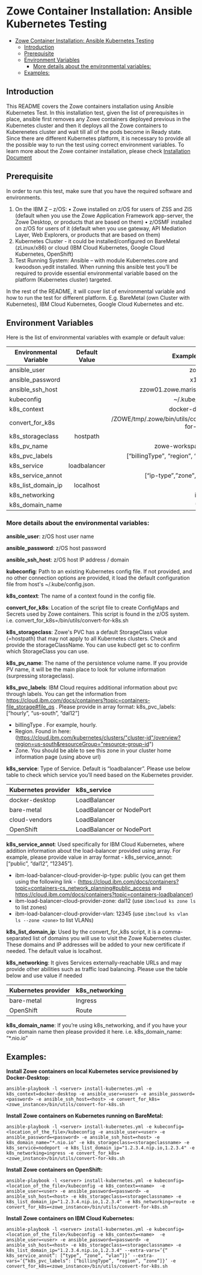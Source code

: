 # Zowe Container Installation: Ansible Kubernetes Testing


- [Zowe Container Installation: Ansible Kubernetes Testing](#zowe-container-installation-ansible-kubernetes-testing)
  - [Introduction](#introduction)
  - [Prerequisite](#prerequisite)
  - [Environment Variables](#environment-variables)
    - [More details about the environmental variables:](#more-details-about-the-environmental-variables)
  - [Examples:](#examples)

## Introduction

This README covers the Zowe containers installation using Ansible Kubernetes Test. In this installation test, given the list of prerequisites in place, ansible first removes any Zowe containers deployed previous in the Kubernetes cluster and then it deploys all the Zowe containers to Kuberenetes cluster and wait till all of the pods become in Ready state. Since there are different Kubernetes platform, it is necessary to provide all the possible way to run the test using correct environment variables. To learn more about the Zowe container installation, please check [Installation Document](https://github.com/zowe/zowe-install-packaging/tree/master/containers/kubernetes)


## Prerequisite

In order to run this test, make sure that you have the required software and environments.

1.	On the IBM Z – z/OS:
•	Zowe installed on z/OS for users of ZSS and ZIS (default when you use the Zowe Application Framework app-server, the Zowe Desktop, or products that are based on them)
•	z/OSMF installed on z/OS for users of it (default when you use gateway, API Mediation Layer, Web Explorers, or products that are based on them)
2.	Kubernetes Cluster  - it could be installed/configured on BareMetal (zLinux/x86) or cloud (IBM Cloud Kubernetes, Google Cloud Kubernetes, OpenShift) 
3.	Test Running System: Ansible – with module Kubernetes.core and kwoodson.yedit installed.
When running this ansible test you’ll be required to provide essential environmental variable based on the platform (Kubernetes cluster) targeted.

In the rest of the README, it will cover list of environmental variable and how to run the test for different platform. E.g. BareMetal (own Cluster with Kubernetes), IBM Cloud Kubernetes, Google Cloud Kubernetes and etc.

## Environment Variables

Here is the list of environmental variables with example or default value:


|Environmental Variable	| Default Value	| Example Value                                 |
|-----------------------|:-------------:|----------------------------------------------:|
|ansible_user           |               |       zowead3                                 |
|ansible_password		|               |       x123abc                                 |
|ansible_ssh_host		|               | zzow01.zowe.marist.cloud                      |
|kubeconfig	            |               |       ~/.kube/config                          |	
|k8s_context		    |               |   docker-desktop                              |
|convert_for_k8s        |               | /ZOWE/tmp/.zowe/bin/utils/convert-for-k8s.sh  |
|k8s_storageclass	    | hostpath      |                                               |	
|k8s_pv_name		    |               |       zowe-workspace-pv                       |
|k8s_pvc_labels		    |               |       [“billingType”, “region”, “zone”]       | 
|k8s_service	        | loadbalancer	|                                               |
|k8s_service_annot		|               |       [“ip-type”,”zone”,”vlan”]               |
|k8s_list_domain_ip	    | localhost 	|                                               |
|k8s_networking		    |               |       ingress                                 |
|k8s_domain_name		|               |       *.nio.io                                |


### More details about the environmental variables: 

**ansible_user**: z/OS host user name

**ansible_password**: z/OS host password

**ansible_ssh_host**: z/OS host IP address / domain

**kubeconfig**: Path to an existing Kubernetes config file. If not provided, and no other connection options are provided, it load the default configuration file from host's ~/.kube/config.json.

**k8s_context**: The name of a context found in the config file. 

**convert_for_k8s**: Location of the script file to create ConfigMaps and Secrets used by Zowe containers. This script is found in the z/OS system. i.e. convert_for_k8s=<zowe-instance-dir>/bin/utils/convert-for-k8s.sh

**k8s_storageclass**: Zowe's PVC has a default StorageClass value (=hostpath) that may not apply to all Kubernetes clusters. Check and provide the storageClassName. You can use kubectl get sc to confirm which StorageClass you can use.

**k8s_pv_name**: The name of the persistence volume name. If you provide PV name, it will be the main place to look for volume information (surpressing storageclass).

**k8s_pvc_labels**: IBM Cloud requires additional information about pvc through labels. You can get the information from https://cloud.ibm.com/docs/containers?topic=containers-file_storage#file_qs . Please provide in array format: k8s_pvc_labels: [“hourly”, “us-south”, “dal12”]
- billingType . For example, hourly.
- Region. Found in here: (https://cloud.ibm.com/kubernetes/clusters/"cluster-id"/overview?region=us-south&resourceGroup="resource-group-id")
- Zone. You should be able to see this zone in your cluster home information page (using above url)

**k8s_service**: Type of Service. Default is “loadbalancer”. Please use below table to check which service you’ll need based on the Kubernetes provider.

|Kubernetes provider |	k8s_service             |
|:-------------------|:-------------------------|
|docker-desktop	     | LoadBalancer             |
|bare-metal	         | LoadBalancer or NodePort |
|cloud-vendors	     | LoadBalancer             |
|OpenShift	         | LoadBalancer or NodePort |

**k8s_service_annot**: Used specifically for IBM Cloud Kubernetes, where addition information about the load-balancer provided using array. For example, please provide value in array format - k8s_service_annot: [“public”, “dal12”, “12345”]. 
- ibm-load-balancer-cloud-provider-ip-type: public (you can get them using the following link -  (https://cloud.ibm.com/docs/containers?topic=containers-cs_network_planning#public_access and https://cloud.ibm.com/docs/containers?topic=containers-loadbalancer) 
- ibm-load-balancer-cloud-provider-zone: dal12 (use `ibmcloud ks zone ls` to list zones)
- ibm-load-balancer-cloud-provider-vlan: 12345 (use `ibmcloud ks vlan ls --zone <zone>` to list VLANs)

**k8s_list_domain_ip**: Used by the convert_for_k8s script, it is a comma-separated list of domains you will use to visit the Zowe Kubernetes cluster. These domains and IP addresses will be added to your new certificate if needed. The default value is localhost.

**k8s_networking**: It gives Services externally-reachable URLs and may provide other abilities such as traffic load balancing. Please use the table below and use value if needed

|Kubernetes provider |	k8s_networking  |
|:-------------------|:-----------------|
|bare-metal	         |  Ingress         |
|OpenShift	         |  Route           |

**k8s_domain_name**: If you’re using k8s_networking, and if you have your own domain name then please provided it here. i.e. k8s_domain_name: ”*.nio.io”


## Examples:

**Install Zowe containers on local Kubernetes service provisioned by Docker-Desktop:**
```
ansible-playbook -l <server> install-kubernetes.yml -e k8s_context=docker-desktop -e ansible_user=<user> -e ansible_password=<password> -e ansible_ssh_host=<host> -e convert_for_k8s=<zowe_instance>/bin/utils/convert-for-k8s.sh
```
**Install Zowe containers on Kubernetes running on BareMetal:**
```
ansible-playbook -l <server> install-kubernetes.yml -e kubeconfig=<location_of_the_file>/kubeconfig -e ansible_user=<user> -e ansible_password=<password> -e ansible_ssh_host=<host> -e k8s_domain_name="*.nio.io" -e k8s_storageclass=<storageclassname> -e k8s_service=nodeport -e k8s_list_domain_ip="1.2.3.4.nip.io,1.2.3.4" -e k8s_networking=ingress -e convert_for_k8s=<zowe_instance>/bin/utils/convert-for-k8s.sh
```
**Install Zowe containers on OpenShift:**
```
ansible-playbook -l <server> install-kubernetes.yml -e kubeconfig=<location_of_the_file>/kubeconfig -e k8s_context=<name>  -e ansible_user=<user> -e ansible_password=<password> -e ansible_ssh_host=<host> -e k8s_storageclass=<storageclassname> -e k8s_list_domain_ip="1.2.3.4.nip.io,1.2.3.4" -e k8s_networking=route -e convert_for_k8s=<zowe_instance>/bin/utils/convert-for-k8s.sh
```
**Install Zowe containers on IBM Cloud Kubernetes:**
```
ansible-playbook -l <server> install-kubernetes.yml -e kubeconfig=<location_of_the_file>/kubeconfig -e k8s_context=<name>  -e ansible_user=<user> -e ansible_password=<password> -e ansible_ssh_host=<host> -e k8s_storageclass=<storageclassname> -e k8s_list_domain_ip="1.2.3.4.nip.io,1.2.3.4" --extra-vars=’{“ k8s_service_annot”: [“type”, “zone”, “vlan”]}’ --extra-vars=’{“k8s_pvc_labels”: [“billingType”, “region”, “zone”]}’ -e convert_for_k8s=<zowe_instance>/bin/utils/convert-for-k8s.sh
```